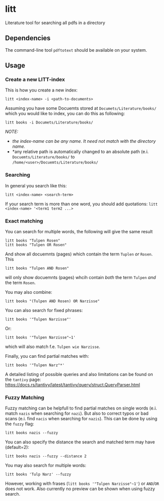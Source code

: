 # litt
Literature tool for searching all pdfs in a directory

## Dependencies 
The command-line tool `pdftotext` should be available on your system.

## Usage 

### Create a new LITT-index 
This is how you create a new index:
```
litt <index-name> -i <path-to-documents>
```
Assuming you have some Docuemts stored at `Documets/Literature/books/` which you
would like to index, you can do this as following: 
```
litt books -i Documets/Literature/books/
```
*NOTE:*
- *the index-name can be any name. It need not match with the directory name.*
- *any relative path is automatically changed to an absolute path (e.i.
  `Docuemts/Literature/books/` to `/home/<user>/Docuemts/Literature/books/`

### Searching 
In general you search like this: 
```
litt <index-name> <search-term>
```
If your search term is more than one word, you should add quotations: `litt
<index-name> '<term1 term2 ...>`

### Exact matching 
You can search for multiple words, the following will give the same result
```
litt books "Tulpen Rosen" 
litt books "Tulpen OR Rosen" 
```
And show all docuemnts (pages) which contain the term `Tuplen` *or* `Rosen`. This 
```
litt books "Tulpen AND Rosen" 
```
will only show docuemnts (pages) whcih contain *both* the term `Tulpen` *and*
the term `Rosen`.

You may also combine: 
```
litt books "(Tulpen AND Rosen) OR Narzisse" 
```

You can also search for fixed phrases: 
```
litt books '"Tulpen Narzisse"'
```
Or: 
```
litt books '"Tulpen Narzisse"~1'
```
which will also match f.e. `Tulpen wie Narzisse`.

Finally, you can find partial matches with: 
```
litt books '"Tulpen Narz"*'
```

A detailed listing of possible queries and also limitations can be found on the
`tantivy` page: https://docs.rs/tantivy/latest/tantivy/query/struct.QueryParser.html

### Fuzzy Matching 
Fuzzy matching can be helpfull to find partial matches on single words (e.i.
match `nazis` when searching for `nazi`).
But also to correct typos or bad scans (e.i. find `nacis` when searching for
`nazis`). This can be done by using the `fuzzy` flag:
```
litt books nazis --fuzzy
```
You can also specify the distance the search and matched term may have
(default=2): 
```
litt books nazis --fuzzy --distance 2 
```

You may also search for multiple words:
```
litt books 'Tulp Narz' --fuzzy
```

However, working with frases (`litt books '"Tulpen Narzisse"~1'`) or `AND`/`OR`
does not work. 
Also currently no preview can be shown when using fuzzy search.
